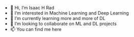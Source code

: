 - 👋 Hi, I’m Isaac H Rad
- 👀 I’m interested in Machine Learning and Deep Learning
- 🌱 I’m currently learning more and more of DL
- 💞️ I’m looking to collaborate on ML and DL projects
- 📫 You can find me here

<!---
Isaac5783/Isaac5783 is a ✨ special ✨ repository because its `README.md` (this file) appears on your GitHub profile.
You can click the Preview link to take a look at your changes.
--->
